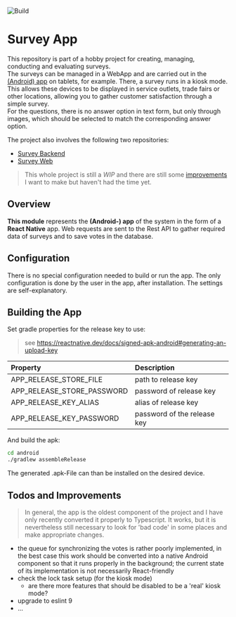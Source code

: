 ![Build](https://github.com/nilskrtm/SurveyTestApp/actions/workflows/push.yml/badge.svg)

# Survey App

This repository is part of a hobby project for creating, managing, conducting and evaluating surveys.<br/>
The surveys can be managed in a WebApp and are carried out in the [(Android) app](https://github.com/nilskrtm/SurveyTestApp) on tablets, for example. There, a survey runs in a kiosk mode. This allows these devices to be displayed in service outlets, trade fairs or other locations, allowing you to gather customer satisfaction through a simple survey.<br/>
For the questions, there is no answer option in text form, but only through images, which should be selected to match the corresponding answer option.

The project also involves the following two repositories:

- [Survey Backend](https://github.com/nilskrtm/survey-test-api)
- [Survey Web](https://github.com/nilskrtm/survey-test-web)

> This whole project is still a _WIP_ and there are still some [improvements](#todos-and-improvements) I want to make but haven't had the time yet.

## Overview

<b>This module</b> represents the <b>(Android-) app</b> of the system in the form of a <b>React Native</b> app. Web requests are sent to the Rest API to gather required data of surveys and to save votes in the database.

## Configuration

There is no special configuration needed to build or run the app. The only configuration is done by the user in the app, after installation. The settings are self-explanatory.

## Building the App

Set gradle properties for the release key to use:

> see https://reactnative.dev/docs/signed-apk-android#generating-an-upload-key

| Property                   | Description                 |
|:---------------------------|:----------------------------|
| APP_RELEASE_STORE_FILE     | path to release key         |
| APP_RELEASE_STORE_PASSWORD | password of release key     |
| APP_RELEASE_KEY_ALIAS      | alias of release key        |
| APP_RELEASE_KEY_PASSWORD   | password of the release key |

And build the apk:

```bash
cd android
./gradlew assembleRelease
```

The generated .apk-File can than be installed on the desired device.

## Todos and Improvements

> In general, the app is the oldest component of the project and I have only recently converted it properly to Typescript. It works, but it is nevertheless still necessary to look for 'bad code' in some places and make appropriate changes.

- the queue for synchronizing the votes is rather poorly implemented, in the best case this work should be converted into a native Android component so that it runs properly in the background; the current state of its implementation is not necessarily React-friendly
- check the lock task setup (for the kiosk mode)
    - are there more features that should be disabled to be a 'real' kiosk mode?
- upgrade to eslint 9
- ...
